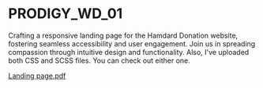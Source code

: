 # PRODIGY_WD_01
Crafting a responsive landing page for the Hamdard Donation website, fostering seamless accessibility and user engagement. Join us in spreading compassion through intuitive design and functionality. Also, I've uploaded both CSS and SCSS files. You can check out either one.

[Landing page.pdf](https://github.com/httpsumairsaad1/PRODIGY_WD_01/files/15210430/fullPage.pdf)
